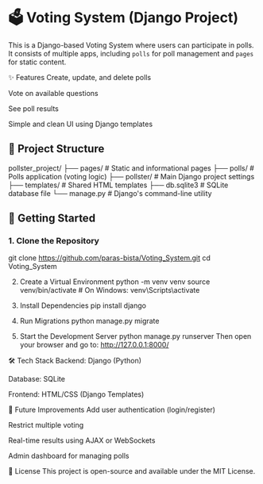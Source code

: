 # 🗳️ Voting System (Django Project)

This is a Django-based Voting System where users can participate in polls. 
It consists of multiple apps, including `polls` for poll management and `pages` for static content.

✨ Features
Create, update, and delete polls

Vote on available questions

See poll results

Simple and clean UI using Django templates
## 📁 Project Structure

pollster_project/
├── pages/ # Static and informational pages
├── polls/ # Polls application (voting logic)
├── pollster/ # Main Django project settings
├── templates/ # Shared HTML templates
├── db.sqlite3 # SQLite database file
└── manage.py # Django's command-line utility


## 🚀 Getting Started

### 1. Clone the Repository

git clone https://github.com/paras-bista/Voting_System.git
cd Voting_System

2. Create a Virtual Environment
python -m venv venv
source venv/bin/activate  # On Windows: venv\Scripts\activate

4. Install Dependencies
pip install django

5. Run Migrations
python manage.py migrate

6. Start the Development Server
python manage.py runserver
Then open your browser and go to: http://127.0.0.1:8000/



🛠️ Tech Stack
Backend: Django (Python)

Database: SQLite

Frontend: HTML/CSS (Django Templates)

📂 Future Improvements
Add user authentication (login/register)

Restrict multiple voting

Real-time results using AJAX or WebSockets

Admin dashboard for managing polls

📄 License
This project is open-source and available under the MIT License.
